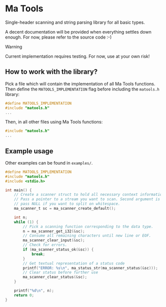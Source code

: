 # Ma Tools

Single-header scanning and string parsing library for all basic types.

A decent documentation will be provided when everything settles down enough. For now, please refer to the source code :-)

> [!WARNING]
> Current implementation requires testing. For now, use at your own risk!

## How to work with the library?

Pick a file which will contain the implementation of all Ma Tools functions. Then define the `MATOOLS_IMPLEMENTATION` flag before including the `matools.h` library:

```c
#define MATOOLS_IMPLEMENTATION
#include "matools.h"
...
```

Then, in all other files using Ma Tools functions:

```c
#include "matools.h"
...
```

## Example usage

Other examples can be found in `examples/`.

```c
#define MATOOLS_IMPLEMENTATION
#include "matools.h"
#include <stdio.h>

int main() {
    // Create a scanner struct to hold all necessary context information.
    // Pass a pointer to a stream you want to scan. Second argument is delimiter,
    // pass NULL if you want to split on whitespace.
    ma_scanner_t sc = ma_scanner_create_default();

    int n;
    while (1) {
        // Pick a scanning function corresponding to the data type.
        n = ma_scanner_get_i32(&sc);
        // Consume all remaining characters until new line or EOF.
        ma_scanner_clear_input(&sc);
        // Check for errors.
        if (ma_scanner_status_ok(&sc)) {
            break;
        }
        // Get textual representation of a status code
        printf("ERROR: %s\n", ma_status_str(ma_scanner_status(&sc)));
        // Clear status before further use
        ma_scanner_clear_status(&sc);
    }

    printf("%d\n", n);
    return 0;
}
```
